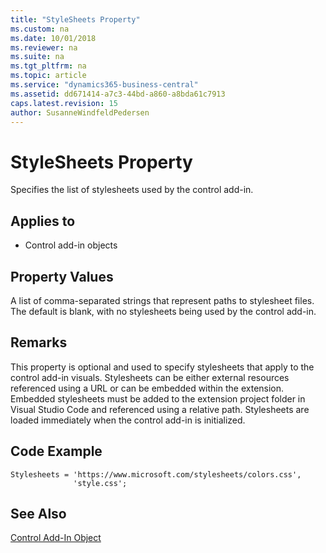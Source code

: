 ```yaml
---
title: "StyleSheets Property"
ms.custom: na
ms.date: 10/01/2018
ms.reviewer: na
ms.suite: na
ms.tgt_pltfrm: na
ms.topic: article
ms.service: "dynamics365-business-central"
ms.assetid: dd671414-a7c3-44bd-a860-a8bda61c7913
caps.latest.revision: 15
author: SusanneWindfeldPedersen
---
```


 

# StyleSheets Property
Specifies the list of stylesheets used by the control add-in.


## Applies to 
- Control add-in objects

## Property Values 
A list of comma-separated strings that represent paths to stylesheet files. The default is blank, with no stylesheets being used by the control add-in. 

## Remarks
This property is optional and used to specify stylesheets that apply to the control add-in visuals. Stylesheets can be either external resources referenced using a URL or can be embedded within the extension. Embedded stylesheets must be added to the extension project folder in Visual Studio Code and referenced using a relative path. Stylesheets are loaded immediately when the control add-in is initialized. 

## Code Example
```
Stylesheets = 'https://www.microsoft.com/stylesheets/colors.css',
              'style.css';
```
  


## See Also  
[Control Add-In Object](../devenv-control-addin-object.md)   
 
